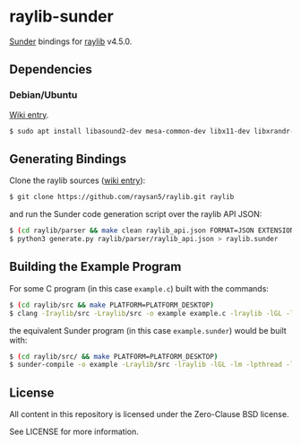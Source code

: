 # raylib-sunder

[Sunder](https://github.com/ashn-dot-dev/sunder) bindings for [raylib](https://github.com/raysan5/raylib) v4.5.0.

## Dependencies
### Debian/Ubuntu

[Wiki entry](https://github.com/raysan5/raylib/wiki/Working-on-GNU-Linux#ubuntu).

```sh
$ sudo apt install libasound2-dev mesa-common-dev libx11-dev libxrandr-dev libxi-dev xorg-dev libgl1-mesa-dev libglu1-mesa-dev
```

## Generating Bindings
Clone the raylib sources ([wiki entry](https://github.com/raysan5/raylib/wiki/Working-on-GNU-Linux#build-raylib-using-make)):

```sh
$ git clone https://github.com/raysan5/raylib.git raylib
```

and run the Sunder code generation script over the raylib API JSON:

```sh
$ (cd raylib/parser && make clean raylib_api.json FORMAT=JSON EXTENSION=json)
$ python3 generate.py raylib/parser/raylib_api.json > raylib.sunder
```

## Building the Example Program
For some C program (in this case `example.c`) built with the commands:

```sh
$ (cd raylib/src && make PLATFORM=PLATFORM_DESKTOP)
$ clang -Iraylib/src -Lraylib/src -o example example.c -lraylib -lGL -lm -lpthread -ldl -lrt -lX11
```

the equivalent Sunder program (in this case `example.sunder`) would be built with:

```sh
$ (cd raylib/src/ && make PLATFORM=PLATFORM_DESKTOP)
$ sunder-compile -o example -Lraylib/src -lraylib -lGL -lm -lpthread -ldl -lrt -lX11 example.sunder
```

## License
All content in this repository is licensed under the Zero-Clause BSD license.

See LICENSE for more information.
